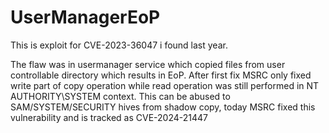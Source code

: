 # UserManagerEoP

This is exploit for CVE-2023-36047 i found last year.

The flaw was in usermanager service which copied files from user controllable directory which results in EoP.
After first fix MSRC only fixed write part of copy operation while read operation was still performed in NT AUTHORITY\SYSTEM context. This can be abused to SAM/SYSTEM/SECURITY hives from shadow copy, today MSRC fixed this vulnerability and is tracked as CVE-2024-21447
